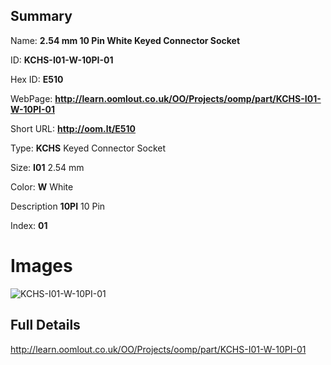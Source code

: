 

## Summary
 
Name: __2.54 mm 10 Pin White Keyed Connector Socket__

ID: __KCHS-I01-W-10PI-01__

Hex ID: __E510__

WebPage: __http://learn.oomlout.co.uk/OO/Projects/oomp/part/KCHS-I01-W-10PI-01__

Short URL: __http://oom.lt/E510__


Type: __KCHS__ Keyed Connector Socket 

Size: __I01__ 2.54 mm 

Color: __W__ White 

Description __10PI__ 10 Pin 

Index: __01__


# Images
![KCHS-I01-W-10PI-01](http://oomlout.com/oomp-gen/parts/KCHS-I01-W-10PI-01/KCHS-I01-W-10PI-01_420.jpg)



## Full Details

 http://learn.oomlout.co.uk/OO/Projects/oomp/part/KCHS-I01-W-10PI-01














